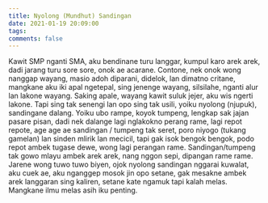 ```yaml
---
title: Nyolong (Mundhut) Sandingan
date: 2021-01-19 20:09:00
tags:
comments: false
---
```

Kawit SMP nganti SMA, aku bendinane turu langgar, kumpul karo arek arek, dadi jarang turu sore sore, onok ae acarane. Contone, nek onok wong nanggap wayang, masio adoh diparani, didelok, lan dimatno critane, mangkane aku iki apal ngetepal, sing jenenge wayang, silsilahe, nganti alur lan lakone wayang. Saking apale, wayang kawit suluk jejer, aku wis ngerti lakone. 
Tapi sing tak senengi lan opo sing tak usili, yoiku nyolong (njupuk), sandingane dalang. Yoiku ubo rampe, koyok tumpeng, lengkap sak jajan pasare pisan, dadi nek dalange lagi nglakokno perang rame, lagi repot repote, age age ae sandingan / tumpeng tak seret, poro niyogo (tukang gamelan) lan sinden mlirik lan mecicil, tapi gak isok bengok bengok,  podo repot ambek tugase dewe, wong lagi perangan rame. 
Sandingan/tumpeng tak gowo mlayu ambek arek arek, nang nggon sepi, dipangan rame rame. 
Jarene wong tuwo tuwo biyen, ojok nyolong sandingan nggarai kuwalat, aku cuek ae, aku nganggep mosok jin opo setane, gak mesakne ambek arek langgaran sing kaliren, setane kate ngamuk tapi kalah melas. 
Mangkane ilmu melas asih iku penting.